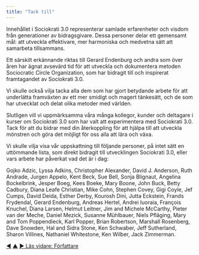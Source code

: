 ```yaml
---
title: "Tack till"
---
```



Innehållet i Sociokrati 3.0 representerar samlade erfarenheter och visdom från generationer av bidragsgivare. Dessa personer delar ett gemensamt mål: att utveckla effektivare, mer harmoniska och medvetna sätt att samarbeta tillsammans.

Ett särskilt erkännande riktas till Gerard Endenburg och andra som över åren har ägnat avsevärd tid för att utveckla och dokumentera metoden Sociocratic Circle Organization, som har bidragit till och inspirerat framtagandet av Sociokrati 3.0.

Vi skulle också vilja tacka alla dem som har gjort betydande arbete för att underlätta framväxten av ett mer smidigt och magert tänkesätt, och de som har utvecklat och delat olika metoder med världen.

Slutligen vill vi uppmärksamma våra många kollegor, kunder och deltagare i kurser om Sociokrati 3.0 som har valt att experimentera med Sociokrati 3.0. Tack för att du bidrar med din återkoppling för att hjälpa till att utveckla mönstren och göra det möjligt för oss alla att lära och växa.

Vi skulle vilja visa vår uppskattning till följande personer, på intet sätt en uttömmande lista, som direkt bidragit till utvecklingen Sociokrati 3.0, eller vars arbete har påverkat vad det är i dag:

Gojko Adzic, Lyssa Adkins, Christopher Alexander, David J. Anderson, Ruth Andrade, Jurgen Appelo, Kent Beck, Sue Bell, Sonja Blignaut, Angelina Bockelbrink, Jesper Boeg, Kees Boeke, Mary Boone, John Buck, Betty Cadbury, Diana Leafe Christian, Mike Cohn, Stephen Covey, Gigi Coyle, Jef Cumps, David Deida, Esther Derby, Kourosh Dini, Jutta Eckstein, Frands Frydendal, Gerard Endenburg, Andreas Hertel, Andrei Iuoraia, François Knuchel, Diana Larsen, Helmut Leitner, Jim and Michele McCarthy, Pieter van der Meche, Daniel Mezick, Susanne Mühlbauer, Niels Pfläging, Mary and Tom Poppendieck, Karl Popper, Brian Robertson, Marshall Rosenberg, Dave Snowden, Hal and Sidra Stone, Ken Schwaber, Jeff Sutherland, Sharon Villines, Nathaniel Whitestone, Ken Wilber, Jack Zimmerman.

<div class="bottom-nav">
<a href="icpt.html" title="Tillbaka till: Det avsiktliga åtagandet för utövare och utbildare av Sociokrati 3.0 (ICPT)">◀</a> <a href="appendix.html" title="Upp: Bilagor">▲</a> <a href="authors.html" title="Läs vidare: Författare">▶ Läs vidare: Författare</a>
</div>


<script type="text/javascript">
Mousetrap.bind('g n', function() {
    window.location.href = 'authors.html';
    return false;
});
</script>

